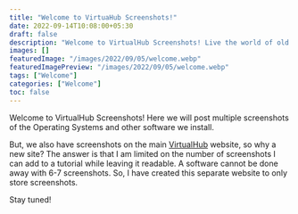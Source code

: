 ```yaml
---
title: "Welcome to VirtuaHub Screenshots!"
date: 2022-09-14T10:08:00+05:30
draft: false
description: "Welcome to VirtualHub Screenshots! Live the world of old Operating Systems though their screenshots."
images: []
featuredImage: "/images/2022/09/05/welcome.webp"
featuredImagePreview: "/images/2022/09/05/welcome.webp"
tags: ["Welcome"]
categories: ["Welcome"]
toc: false
---
```


Welcome to VirtualHub Screenshots! Here we will post multiple screenshots of the Operating Systems and other software we install.

But, we also have screenshots on the main [VirtualHub](https://www.virtualhub.eu.org) website, so why a new site? The answer is that I am limited on the number of screenshots I can add to a tutorial while leaving it readable. A software cannot be done away with 6-7 screenshots. So, I have created this separate website to only store screenshots.

Stay tuned!
